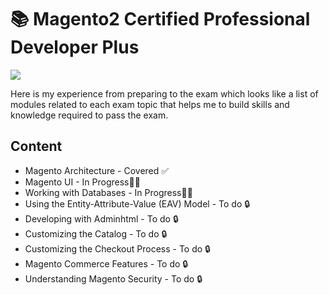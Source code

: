 <p align="center">
    <h1>📚 Magento2 Certified Professional Developer Plus</h1>
    <img src="https://img.shields.io/badge/WIP-Work%20In%20Progress-yellow.svg" />
</p>

Here is my experience from preparing to the exam which looks like a list of modules related to each exam topic that helps me to build skills and knowledge required to pass the exam.

## Content
* Magento Architecture - Covered ✅
* Magento UI - In Progress👷‍♂️
* Working with Databases - In Progress👷‍♂️
* Using the Entity-Attribute-Value (EAV) Model - To do 🔒
* Developing with Adminhtml - To do 🔒
* Customizing the Catalog - To do 🔒
* Customizing the Checkout Process - To do 🔒
* Magento Commerce Features - To do 🔒
* Understanding Magento Security - To do 🔒
